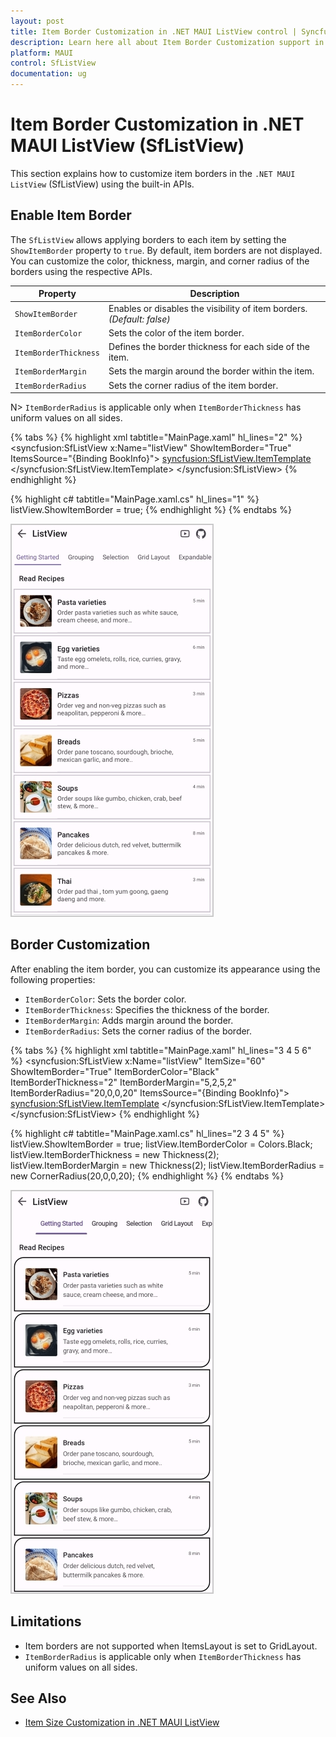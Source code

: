 ```yaml
---
layout: post
title: Item Border Customization in .NET MAUI ListView control | Syncfusion
description: Learn here all about Item Border Customization support in Syncfusion .NET MAUI ListView (SfListView) control and more.
platform: MAUI
control: SfListView
documentation: ug
---
```


# Item Border Customization in .NET MAUI ListView (SfListView)

This section explains how to customize item borders in the `.NET MAUI ListView` (SfListView) using the built-in APIs.

## Enable Item Border

The `SfListView` allows applying borders to each item by setting the `ShowItemBorder` property to `true`. By default, item borders are not displayed. You can customize the color, thickness, margin, and corner radius of the borders using the respective APIs.

<table>
  <thead>
    <tr>
      <th>Property</th>
      <th>Description</th>
    </tr>
  </thead>
  <tbody>
    <tr>
      <td><code>ShowItemBorder</code></td>
      <td>Enables or disables the visibility of item borders. <em>(Default: false)</em></td>
    </tr>
    <tr>
      <td><code>ItemBorderColor</code></td>
      <td>Sets the color of the item border.</td>
    </tr>
    <tr>
      <td><code>ItemBorderThickness</code></td>
      <td>Defines the border thickness for each side of the item.</td>
    </tr>
    <tr>
      <td><code>ItemBorderMargin</code></td>
      <td>Sets the margin around the border within the item.</td>
    </tr>
    <tr>
      <td><code>ItemBorderRadius</code></td>
      <td>Sets the corner radius of the item border.</td>
    </tr>
  </tbody>
</table>

N> `ItemBorderRadius` is applicable only when `ItemBorderThickness` has uniform values on all sides.

{% tabs %}
{% highlight xml tabtitle="MainPage.xaml" hl_lines="2" %}
<syncfusion:SfListView x:Name="listView"
                       ShowItemBorder="True"
                       ItemsSource="{Binding BookInfo}">
    <syncfusion:SfListView.ItemTemplate>
        <DataTemplate>
            <StackLayout Padding="5">
                <Label Text="{Binding BookName}" FontAttributes="Bold" />
                <Label Text="{Binding BookDescription}" />
            </StackLayout>
        </DataTemplate>
    </syncfusion:SfListView.ItemTemplate>
</syncfusion:SfListView>
{% endhighlight %}

{% highlight c# tabtitle="MainPage.xaml.cs" hl_lines="1" %}
listView.ShowItemBorder = true;
{% endhighlight %}
{% endtabs %}

![MAUI ListView Border Example](Images/item-border/maui-listview-item-border-example.jpg)

## Border Customization

After enabling the item border, you can customize its appearance using the following properties:

- `ItemBorderColor`: Sets the border color.
- `ItemBorderThickness`: Specifies the thickness of the border.
- `ItemBorderMargin`: Adds margin around the border.
- `ItemBorderRadius`: Sets the corner radius of the  border.

{% tabs %}
{% highlight xml tabtitle="MainPage.xaml" hl_lines="3 4 5 6" %}
<syncfusion:SfListView x:Name="listView"
                       ItemSize="60"
                       ShowItemBorder="True"
                       ItemBorderColor="Black"
                       ItemBorderThickness="2"
                       ItemBorderMargin="5,2,5,2"
                       ItemBorderRadius="20,0,0,20"
                       ItemsSource="{Binding BookInfo}">
    <syncfusion:SfListView.ItemTemplate>
        <DataTemplate>
            <StackLayout Padding="5">
                <Label Text="{Binding BookName}" FontAttributes="Bold" />
                <Label Text="{Binding BookDescription}" />
            </StackLayout>
        </DataTemplate>
    </syncfusion:SfListView.ItemTemplate>
</syncfusion:SfListView>
{% endhighlight %}

{% highlight c# tabtitle="MainPage.xaml.cs" hl_lines="2 3 4 5" %}
listView.ShowItemBorder = true;
listView.ItemBorderColor = Colors.Black;
listView.ItemBorderThickness = new Thickness(2);
listView.ItemBorderMargin = new Thickness(2);
listView.ItemBorderRadius = new CornerRadius(20,0,0,20);
{% endhighlight %}
{% endtabs %}

![MAUI ListView Border Example](Images/item-border/maui-listview-border-customization.jpg)

## Limitations

- Item borders are not supported when ItemsLayout is set to GridLayout.
- `ItemBorderRadius` is applicable only when `ItemBorderThickness` has uniform values on all sides.

## See Also

- [Item Size Customization in .NET MAUI ListView](https://help.syncfusion.com/maui/listview/item-size-customization)
